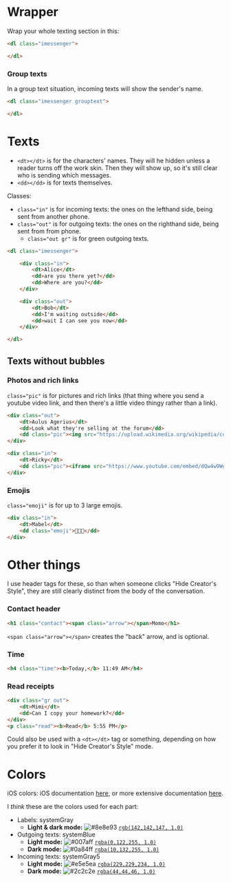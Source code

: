 # Wrapper
Wrap your whole texting section in this:
```html
<dl class="imessenger">

</dl>
```

### Group texts
In a group text situation, incoming texts will show the sender's name.
```html
<dl class="imessenger grouptext">

</dl>
```

# Texts
* `<dt></dt>` is for the characters' names. They will he hidden unless a reader turns off the work skin. Then they will show up, so it's still clear who is sending which messages.
* `<dd></dd>` is for texts themselves.

Classes:
* `class="in"` is for incoming texts: the ones on the lefthand side, being sent from another phone.
* `class="out"` is for outgoing texts: the ones on the righthand side, being sent from from phone.
	* `class="out gr"` is for green outgoing texts.

```html
<dl class="imessenger">

	<div class="in">
		<dt>Alice</dt>
		<dd>are you there yet?</dd>
		<dd>Where are you?</dd>
	</div>

	<div class="out">
		<dt>Bob</dt>
		<dd>I'm waiting outside</dd>
		<dd>wait I can see you now</dd>
	</div>

</dl>
```

## Texts without bubbles
### Photos and rich links
`class="pic"` is for pictures and rich links (that thing where you send a youtube video link, and then there's a little video thingy rather than a link).

```html
<div class="out">
	<dt>Aulus Agerius</dt>
	<dd>Look what they're selling at the forum</dd>
	<dd class="pic"><img src="https://upload.wikimedia.org/wikipedia/commons/7/71/Uncrossed_gladius.jpg" /></dd>
</div>
```
```html
<div class="in">
	<dt>Ricky</dt>
	<dd class="pic"><iframe src="https://www.youtube.com/embed/dQw4w9WgXcQ"></iframe></dd>
</div>
```

### Emojis
`class="emoji"` is for up to 3 large emojis.
```html
<div class="in">
	<dt>Mabel</dt>
	<dd class="emoji">💖💖💖</dd>
</div>
```


# Other things
I use header tags for these, so than when someone clicks "Hide Creator's Style", they are still clearly distinct from the body of the conversation.

### Contact header
```html
<h1 class="contact"><span class="arrow"></span>Momo</h1>
```

`<span class="arrow"></span>` creates the "back" arrow, and is optional.

### Time
```html
<h4 class="time"><b>Today,</b> 11:49 AM</h4>
```

### Read receipts
```html
<div class="gr out">
	<dt>Mimi</dt>
	<dd>Can I copy your homework?</dd>
</div>
<p class="read"><b>Read</b> 5:55 PM</p>
```
Could also be used with a `<dt></dt>` tag or something, depending on how you prefer it to look in "Hide Creator's Style" mode.

# Colors
iOS colors: iOS documentation [here](https://developer.apple.com/design/human-interface-guidelines/ios/visual-design/color/), or more extensive documentation [here](https://noahgilmore.com/blog/dark-mode-uicolor-compatibility/).

I _think_ these are the colors used for each part:
* Labels: systemGray
	* **Light & dark mode:** ![#8e8e93](https://placehold.it/15/8e8e93/000000?text=+) [`rgb(142,142,147, 1.0)`](https://www.colorhexa.com/8e8e93)
* Outgoing texts: systemBlue
	* **Light mode:** ![#007aff](https://placehold.it/15/007aff/000000?text=+) [`rgba(0,122,255, 1.0)`](https://www.colorhexa.com/007aff)
	* **Dark mode:** ![#0a84ff](https://placehold.it/15/0a84ff/000000?text=+) [`rgba(10,132,255, 1.0)`](https://www.colorhexa.com/0a84ff)
* Incoming texts: systemGray5
	* **Light mode:** ![#e5e5ea](https://placehold.it/15/e5e5ea/000000?text=+) [`rgba(229,229,234, 1.0)`](https://www.colorhexa.com/e5e5ea)
	* **Dark mode:** ![#2c2c2e](https://placehold.it/15/2c2c2e/000000?text=+) [`rgba(44,44,46, 1.0)`](https://www.colorhexa.com/2c2c2e)
